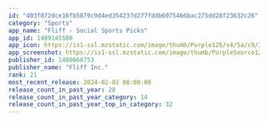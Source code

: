 ```yaml
---
id: "403f072dce16fb5879c9d4ed354237d277fddb6075466bac275dd28f23632c26"
category: "Sports"
app_name: "Fliff - Social Sports Picks"
app_id: 1489145500
app_icon: https://is1-ssl.mzstatic.com/image/thumb/Purple126/v4/5a/c9/3c/5ac93c76-2c3b-3b3d-6356-8d454344fc5e/AppIcon-0-0-1x_U007ephone-0-85-220.png/1024x1024bb.png
app_screenshot: https://is1-ssl.mzstatic.com/image/thumb/PurpleSource126/v4/5c/94/8f/5c948f5e-852c-0d46-234b-0b08c418109f/c1f3fb32-06c0-429c-8c4b-8852a48dfb6e_1-0-iphone-6.png/1242x2688bb.png
publisher_id: 1480668753
publisher_name: "Fliff Inc."
rank: 21
most_recent_release: 2024-02-02 00:00:00
release_count_in_past_year: 28
release_count_in_past_year_category: 14
release_count_in_past_year_top_in_category: 32
---
```


